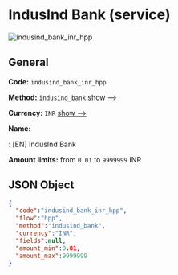 
# IndusInd Bank (service) 
![indusind_bank_inr_hpp](https://static.openfintech.io/payment_methods/indusind_bank_inr_hpp/logo.svg?w=400&c=v0.59.26#w200)  

## General 
 
**Code:** `indusind_bank_inr_hpp` 
 
**Method:** `indusind_bank` 
 [show -->](/payment-methods/indusind_bank/) 
 
**Currency:** `INR` [show -->](/currencies/INR/) 
 
**Name:** 
 
:	[EN] IndusInd Bank 
 
**Amount limits:** from `0.01` to `9999999` INR 

## JSON Object 

```json
{
  "code":"indusind_bank_inr_hpp",
  "flow":"hpp",
  "method":"indusind_bank",
  "currency":"INR",
  "fields":null,
  "amount_min":0.01,
  "amount_max":9999999
}
```  
